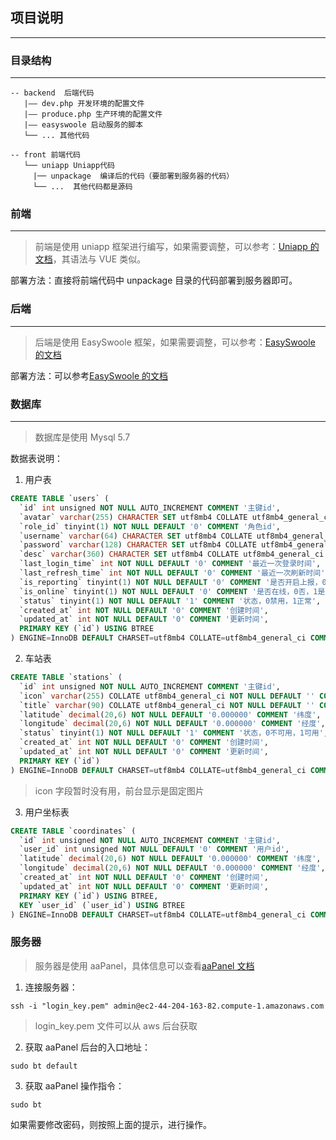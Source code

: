 ## 项目说明

---

### 目录结构

---

```code
-- backend  后端代码
   |—— dev.php 开发环境的配置文件
   |—— produce.php 生产环境的配置文件
   |—— easyswoole 启动服务的脚本
   └── ... 其他代码

-- front 前端代码
   └── uniapp Uniapp代码
     |── unpackage  编译后的代码（要部署到服务器的代码）
     └── ...  其他代码都是源码
```

### 前端

---

> 前端是使用 uniapp 框架进行编写，如果需要调整，可以参考：[Uniapp 的文档](https://zh.uniapp.dcloud.io/tutorial/)，其语法与 VUE 类似。

部署方法：直接将前端代码中 unpackage 目录的代码部署到服务器即可。

### 后端

---

> 后端是使用 EasySwoole 框架，如果需要调整，可以参考：[EasySwoole 的文档](https://www.easyswoole.com/)

部署方法：可以参考[EasySwoole 的文档](https://www.easyswoole.com/)

### 数据库

---

> 数据库是使用 Mysql 5.7

数据表说明：

1. 用户表

```sql
CREATE TABLE `users` (
  `id` int unsigned NOT NULL AUTO_INCREMENT COMMENT '主键id',
  `avatar` varchar(255) CHARACTER SET utf8mb4 COLLATE utf8mb4_general_ci NOT NULL DEFAULT '' COMMENT '头像',
  `role_id` tinyint(1) NOT NULL DEFAULT '0' COMMENT '角色id',
  `username` varchar(64) CHARACTER SET utf8mb4 COLLATE utf8mb4_general_ci NOT NULL DEFAULT '' COMMENT '用户名',
  `password` varchar(128) CHARACTER SET utf8mb4 COLLATE utf8mb4_general_ci NOT NULL DEFAULT '' COMMENT '密码',
  `desc` varchar(360) CHARACTER SET utf8mb4 COLLATE utf8mb4_general_ci NOT NULL DEFAULT '' COMMENT '描述',
  `last_login_time` int NOT NULL DEFAULT '0' COMMENT '最近一次登录时间',
  `last_refresh_time` int NOT NULL DEFAULT '0' COMMENT '最近一次刷新时间',
  `is_reporting` tinyint(1) NOT NULL DEFAULT '0' COMMENT '是否开启上报，0否，1是',
  `is_online` tinyint(1) NOT NULL DEFAULT '0' COMMENT '是否在线，0否，1是',
  `status` tinyint(1) NOT NULL DEFAULT '1' COMMENT '状态，0禁用，1正常',
  `created_at` int NOT NULL DEFAULT '0' COMMENT '创建时间',
  `updated_at` int NOT NULL DEFAULT '0' COMMENT '更新时间',
  PRIMARY KEY (`id`) USING BTREE
) ENGINE=InnoDB DEFAULT CHARSET=utf8mb4 COLLATE=utf8mb4_general_ci COMMENT='用户表';
```

2. 车站表

```sql
CREATE TABLE `stations` (
  `id` int unsigned NOT NULL AUTO_INCREMENT COMMENT '主键id',
  `icon` varchar(255) COLLATE utf8mb4_general_ci NOT NULL DEFAULT '' COMMENT '车站图标',
  `title` varchar(90) COLLATE utf8mb4_general_ci NOT NULL DEFAULT '' COMMENT '车站标题',
  `latitude` decimal(20,6) NOT NULL DEFAULT '0.000000' COMMENT '纬度',
  `longitude` decimal(20,6) NOT NULL DEFAULT '0.000000' COMMENT '经度',
  `status` tinyint(1) NOT NULL DEFAULT '1' COMMENT '状态，0不可用，1可用',
  `created_at` int NOT NULL DEFAULT '0' COMMENT '创建时间',
  `updated_at` int NOT NULL DEFAULT '0' COMMENT '更新时间',
  PRIMARY KEY (`id`)
) ENGINE=InnoDB DEFAULT CHARSET=utf8mb4 COLLATE=utf8mb4_general_ci COMMENT='车站坐标表';
```

> icon 字段暂时没有用，前台显示是固定图片

3. 用户坐标表

```sql
CREATE TABLE `coordinates` (
  `id` int unsigned NOT NULL AUTO_INCREMENT COMMENT '主键id',
  `user_id` int unsigned NOT NULL DEFAULT '0' COMMENT '用户id',
  `latitude` decimal(20,6) NOT NULL DEFAULT '0.000000' COMMENT '纬度',
  `longitude` decimal(20,6) NOT NULL DEFAULT '0.000000' COMMENT '经度',
  `created_at` int NOT NULL DEFAULT '0' COMMENT '创建时间',
  `updated_at` int NOT NULL DEFAULT '0' COMMENT '更新时间',
  PRIMARY KEY (`id`) USING BTREE,
  KEY `user_id` (`user_id`) USING BTREE
) ENGINE=InnoDB DEFAULT CHARSET=utf8mb4 COLLATE=utf8mb4_general_ci COMMENT='坐标表';
```

### 服务器

> 服务器是使用 aaPanel，具体信息可以查看[aaPanel 文档](https://www.aapanel.com/new/index.html)

1. 连接服务器：

```code
ssh -i "login_key.pem" admin@ec2-44-204-163-82.compute-1.amazonaws.com
```

> login_key.pem 文件可以从 aws 后台获取

2. 获取 aaPanel 后台的入口地址：

```code
sudo bt default
```

3. 获取 aaPanel 操作指令：

```code
sudo bt
```

如果需要修改密码，则按照上面的提示，进行操作。
